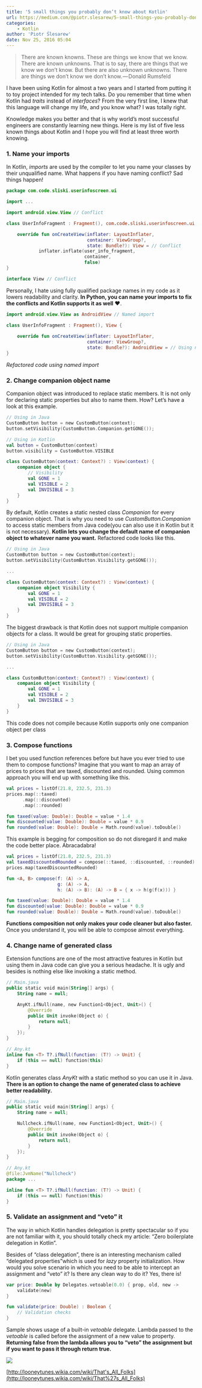 ```yaml
---
title: '5 small things you probably don’t know about Kotlin'
url: https://medium.com/@piotr.slesarew/5-small-things-you-probably-dont-know-about-kotlin-255261940de6#.pgfivsdr7
categories:
    - Kotlin
author: 'Piotr Ślesarew'
date: Nov 25, 2016 05:04
---
```

> There are known knowns. These are things we know that we know. There are known unknowns. That is to say, there are things that we know we don’t know. But there are also unknown unknowns. There are things we don’t know we don’t know. — Donald Rumsfeld

I have been using Kotlin for almost a two years and I started from putting it to toy project intended for my tech talks. Do you remember that time when Kotlin had _traits_ instead of _interfaces_? From the very first line, I knew that this language will change my life, and you know what? I was totally right.

Knowledge makes you better and that is why world’s most successful engineers are constantly learning new things. Here is my list of five less known things about Kotlin and I hope you will find at least three worth knowing.

### 1. Name your imports

In Kotlin, _imports_ are used by the compiler to let you name your classes by their unqualified name. What happens if you have naming conflict? Sad things happen!

```kotlin
package com.code.sliski.userinfoscreen.ui

import ...

import android.view.View // Conflict

class UserInfoFragment : Fragment(), com.code.sliski.userinfoscreen.ui.View { // Conflict

    override fun onCreateView(inflater: LayoutInflater, 
                              container: ViewGroup?, 
                              state: Bundle?): View = // Conflict
            inflater.inflate(user_info_fragment,
                             container,
                             false)
}

interface View // Conflict
```

Personally, I hate using fully qualified package names in my code as it lowers readability and clarity. **In Python, you can name your imports to fix the conflicts and Kotlin supports it as well** ❤.

```kotlin
import android.view.View as AndroidView // Named import

class UserInfoFragment : Fragment(), View {
    
    override fun onCreateView(inflater: LayoutInflater, 
                              container: ViewGroup?, 
                              state: Bundle?): AndroidView = // Using named import
}
```
_Refactored code using named import_

### 2. Change companion object name

Companion object was introduced to replace static members. It is not only for declaring static properties but also to name them. How? Let’s have a look at this example.

```kotlin
// Using in Java
CustomButton button = new CustomButton(context);
button.setVisibility(CustomButton.Companion.getGONE());

// Using in Kotlin
val button = CustomButton(context)
button.visibility = CustomButton.VISIBLE

class CustomButton(context: Context?) : View(context) {
    companion object {
        // Visibility
        val GONE = 1
        val VISIBLE = 2
        val INVISIBLE = 3
    }
}
```

By default, Kotlin creates a static nested class _Companion_ for every companion object. That is why you need to use _CustomButton.Companion_ to access static members from Java code(you can also use it in Kotlin but it is not necessary). **Kotlin lets you change the default name of companion object to whatever name you want.** Refactored code looks like this.

```kotlin
// Using in Java
CustomButton button = new CustomButton(context);
button.setVisibility(CustomButton.Visibility.getGONE());

...

class CustomButton(context: Context?) : View(context) {
    companion object Visibility {
        val GONE = 1
        val VISIBLE = 2
        val INVISIBLE = 3
    }
}
```

The biggest drawback is that Kotlin does not support multiple companion objects for a class. It would be great for grouping static properties.

```kotlin
// Using in Java
CustomButton button = new CustomButton(context);
button.setVisibility(CustomButton.Visibility.getGONE());

...

class CustomButton(context: Context?) : View(context) {
    companion object Visibility {
        val GONE = 1
        val VISIBLE = 2
        val INVISIBLE = 3
    }
}
```

This code does not compile because Kotlin supports only one companion object per class

### 3. Compose functions

I bet you used function references before but have you ever tried to use them to compose functions? Imagine that you want to map an array of prices to prices that are taxed, discounted and rounded. Using common approach you will end up with something like this.

```kotlin
val prices = listOf(21.8, 232.5, 231.3)
prices.map(::taxed)
      .map(::discounted)
      .map(::rounded)

fun taxed(value: Double): Double = value * 1.4
fun discounted(value: Double): Double = value * 0.9
fun rounded(value: Double): Double = Math.round(value).toDouble()
```

This example is begging for composition so do not disregard it and make the code better place. Abracadabra!

```kotlin
val prices = listOf(21.8, 232.5, 231.3)
val taxedDiscountedRounded = compose(::taxed, ::discounted, ::rounded)
prices.map(taxedDiscountedRounded)

fun <A, B> compose(f: (A) -> A,
                   g: (A) -> A,
                   h: (A) -> B): (A) -> B = { x -> h(g(f(x))) }

fun taxed(value: Double): Double = value * 1.4
fun discounted(value: Double): Double = value * 0.9
fun rounded(value: Double): Double = Math.round(value).toDouble()
```

**Functions composition not only makes your code cleaner but also faster.** Once you understand it, you will be able to compose almost everything.

### 4. Change name of generated class

Extension functions are one of the most attractive features in Kotlin but using them in Java code can give you a serious headache. It is ugly and besides is nothing else like invoking a static method.

```kotlin
// Main.java
public static void main(String[] args) {
    String name = null;

    AnyKt.ifNull(name, new Function1<Object, Unit>() {
        @Override
        public Unit invoke(Object o) {
            return null;
        }
    });
}

// Any.kt
inline fun <T> T?.ifNull(function: (T?) -> Unit) {
    if (this == null) function(this)
}
```

Kotlin generates class _AnyKt_ with a static method so you can use it in Java. **There is an option to change the name of generated class to achieve better readability.**

```kotlin
// Main.java
public static void main(String[] args) {
    String name = null;

    Nullcheck.ifNull(name, new Function1<Object, Unit>() {
        @Override
        public Unit invoke(Object o) {
            return null;
        }
    });
}

// Any.kt
@file:JvmName("Nullcheck")
package ...

inline fun <T> T?.ifNull(function: (T?) -> Unit) {
    if (this == null) function(this)
}
```

### 5. Validate an assignment and “veto” it

The way in which Kotlin handles delegation is pretty spectacular so if you are not familiar with it, you should totally check my article: “Zero boilerplate delegation in Kotlin”.

Besides of “class delegation”, there is an interesting mechanism called “delegated properties”which is used for _lazy_ property initialization. How would you solve scenario in which you need to be able to intercept an assignment and “veto” it? Is there any clean way to do it? Yes, there is!

```kotlin
var price: Double by Delegates.vetoable(0.0) { prop, old, new ->
    validate(new)
}

fun validate(price: Double) : Boolean {
    // Validation checks
}
```

Sample shows usage of a built-in _vetoable_ delegate. Lambda passed to the _vetoable_ is called before the assignment of a new value to property. **Returning false from the lambda allows you to “veto” the assignment but if you want to pass it through return true.**

![](https://cdn-images-1.medium.com/max/880/1*gkc1Y_YumE5sIffEmO03Yw.jpeg)

[http://looneytunes.wikia.com/wiki/That's_All_Folks](http://looneytunes.wikia.com/wiki/That%27s_All_Folks)
